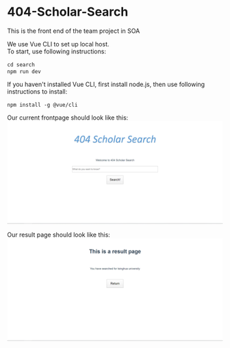 # 404-Scholar-Search
This is the front end of the team project in SOA
  
We use Vue CLI to set up local host.  
To start, use following instructions:  

    cd search
    npm run dev

If you haven't installed Vue CLI, first install node.js, then use following instructions to install:  

    npm install -g @vue/cli  

Our current frontpage should look like this:  
<img src="./Homepage.png">  

Our result page should look like this:
<img src="./result_page.png">